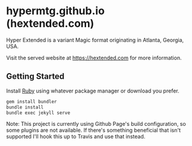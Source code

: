 # hypermtg.github.io (hextended.com)

Hyper Extended is a variant Magic format originating in Atlanta, Georgia, USA.

Visit the served website at https://hextended.com for more information.

## Getting Started
Install [Ruby](https://www.ruby-lang.org/en/downloads/) using whatever package manager or download you prefer.

```sh
gem install bundler
bundle install
bundle exec jekyll serve
```

Note: This project is currently using Github Page's build configuration, so some plugins are not available. If there's something beneficial that isn't supported I'll hook this up to Travis and use that instead.
